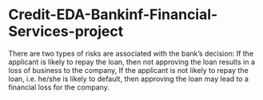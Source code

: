# Credit-EDA-Bankinf-Financial-Services-project
There are two types of risks are associated with the bank’s decision:  If the applicant is likely to repay the loan, then not approving the loan results in a loss of business to the company, If the applicant is not likely to repay the loan, i.e. he/she is likely to default, then approving the loan may lead to a financial loss for the company.
